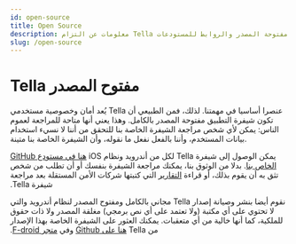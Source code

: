 ```yaml
---
id: open-source
title: Open Source
description: معلومات عن التزام Tella بسياسة البرامج مفتوحة المصدر والروابط للمستودعات
slug: /open-source
---
```



# Tella مفتوح المصدر

يُعد أمان وخصوصية مستخدمي Tella عنصرا أساسيا في مهمتنا. لذلك، فمن الطبيعي أن تكون شيفرة التطبيق مفتوحة المصدر بالكامل. وهذا يعني أنها متاحة للمراجعة لعموم الناس: يمكن لأي شخص مراجعة الشيفرة الخاصة بنا للتحقق من أننا لا نسيء استخدام بيانات المستخدم، وأننا بالفعل نفعل ما نقوله، وأن الشيفرة الخاصة بنا متينة.

‫يمكن الوصول إلى شيفرة Tella لكل من أندرويد ونظام iOS [هنا في مستودع GitHub الخاص بنا](https://github.com/horizontal-org). بدلا من الوثوق بنا، يمكنك مراجعة الشيفرة بنفسك أو أن تطلب من شخص تثق به أن يقوم بذلك، أو قراءة [التقارير](/security-and-privacy#security-audits) التي كتبتها شركات الأمن المستقلة بعد مراجعة شيفرة Tella.


‫نقوم أيضا بنشر وصيانة إصدار Tella مجاني بالكامل ومفتوح المصدر لنظام أندرويد والتي لا تحتوي على أي مكتبة (ولا تعتمد على أي نص برمجي) مغلقة المصدر ولا ذات حقوق للملكية، كما أنها خالية من أي متعقبات. يمكنك العثور على الشيفرة الخاصة بهذا الإصدار من Tella [هنا على Github](https://github.com/Horizontal-org/Tella-Android-FOSS) وفي [متجر F-droid](https://f-droid.org/en/packages/org.hzontal.tellaFOSS/).


